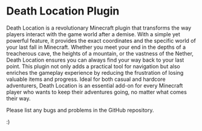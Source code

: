 # Death Location Plugin
Death Location is a revolutionary Minecraft plugin that transforms the way players interact with the game world after a demise. With a simple yet powerful feature, it provides the exact coordinates and the specific world of your last fall in Minecraft. Whether you meet your end in the depths of a treacherous cave, the heights of a mountain, or the vastness of the Nether, Death Location ensures you can always find your way back to your last point. This plugin not only adds a practical tool for navigation but also enriches the gameplay experience by reducing the frustration of losing valuable items and progress. Ideal for both casual and hardcore adventurers, Death Location is an essential add-on for every Minecraft player who wants to keep their adventures going, no matter what comes their way.

Please list any bugs and problems in the GitHub repository.

:)
